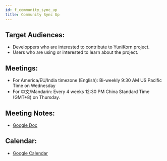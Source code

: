 ```yaml
---
id: f_community_sync_up
title: Community Sync Up
---
```


<!--
Licensed to the Apache Software Foundation (ASF) under one
or more contributor license agreements.  See the NOTICE file
distributed with this work for additional information
regarding copyright ownership.  The ASF licenses this file
to you under the Apache License, Version 2.0 (the
"License"); you may not use this file except in compliance
with the License.  You may obtain a copy of the License at

  http://www.apache.org/licenses/LICENSE-2.0

Unless required by applicable law or agreed to in writing,
software distributed under the License is distributed on an
"AS IS" BASIS, WITHOUT WARRANTIES OR CONDITIONS OF ANY
KIND, either express or implied.  See the License for the
specific language governing permissions and limitations
under the License.
-->

Target Audiences: 
-----------------
- Developpers who are interested to contribute to YuniKorn project.
- Users who are using or interested to learn about the project.

Meetings:
--------
- For America/EU/India timezone (English): Bi-weekly 9:30 AM US Pacific Time on Wednesday
- For 中文/Mandarin: Every 4 weeks 12:30 PM China Standard Time (GMT+8) on Thursday.

Meeting Notes:
-------------
- [Google Doc](https://docs.google.com/document/d/165gzC7uhcKc5XDWiMYSRKBiPQBy2tDtXADUPuhGlUa0/edit#heading=h.461goivmz24v)

Calendar: 
---------
- [Google Calendar](https://calendar.google.com/calendar/b/3/r/week/2020/3/26?cid=YXBhY2hlLnl1bmlrb3JuQGdtYWlsLmNvbQ)
